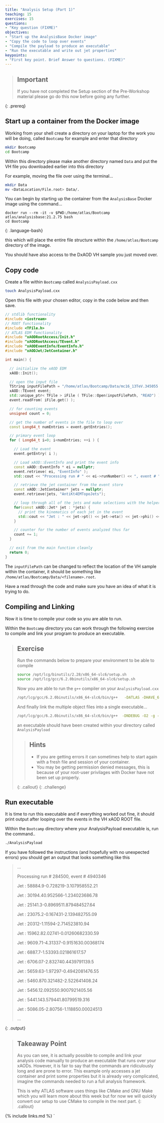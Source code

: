```yaml
---
title: "Analysis Setup (Part 1)"
teaching: 15
exercises: 15
questions:
- "Key question (FIXME)"
objectives:
- "Start up the AnalysisBase Docker image"
- "Copy the code to loop over events"
- "Compile the payload to produce an executable"
- "Run the executable and write out jet properties"
keypoints:
- "First key point. Brief Answer to questions. (FIXME)"
---
```


> ## Important
>
> If you have not completed the Setup section of the Pre-Workshop material please go do this now before going any further.
>
{: .prereq}

## Start up a container from the Docker image

Working from your shell create a directory on your laptop for the work you will be doing, called `Bootcamp` for example and enter that directory

~~~bash
mkdir Bootcamp
cd Bootcamp
~~~

Within this directory please make another directory named `Data` and put the VH file you downloaded earlier into this directory

For example, moving the file over using the terminal... 

~~~bash
mkdir Data
mv <DataLocation/File.root> Data/.
~~~

You can begin by starting up the container from the `AnalysisBase` Docker image using the command...

~~~
docker run --rm -it -v $PWD:/home/atlas/Bootcamp atlas/analysisbase:21.2.75 bash
cd Bootcamp
~~~
{: .language-bash}

this which will place the entire file structure within the `/home/atlas/Bootcamp` directory
of the image. 

You should have also access to the DxAOD VH sample you just moved over. 

## Copy code

Create a file within `Bootcamp` called `AnalysisPayload.cxx`

~~~bash
touch AnalysisPayload.cxx
~~~

Open this file with your chosen editor, copy in the code below and then save.

~~~cpp
// stdlib functionality
#include <iostream>
// ROOT functionality
#include <TFile.h>
// ATLAS EDM functionality
#include "xAODRootAccess/Init.h"
#include "xAODRootAccess/TEvent.h"
#include "xAODEventInfo/EventInfo.h"
#include "xAODJet/JetContainer.h"

int main() {

  // initialize the xAOD EDM
  xAOD::Init();

  // open the input file
  TString inputFilePath = "/home/atlas/Bootcamp/Data/mc16_13TeV.345055.PowhegPythia8EvtGen_NNPDF3_AZNLO_ZH125J_MINLO_llbb_VpT.deriv.DAOD_EXOT27.e5706_s3126_r10724_p3840/DAOD_EXOT27.17882744._000026.pool.root.1";
  xAOD::TEvent event;
  std::unique_ptr< TFile > iFile ( TFile::Open(inputFilePath, "READ") );
  event.readFrom( iFile.get() );

  // for counting events
  unsigned count = 0;

  // get the number of events in the file to loop over
  const Long64_t numEntries = event.getEntries();

  // primary event loop
  for ( Long64_t i=0; i<numEntries; ++i ) {

    // Load the event
    event.getEntry( i );

    // Load xAOD::EventInfo and print the event info
    const xAOD::EventInfo * ei = nullptr;
    event.retrieve( ei, "EventInfo" );
    std::cout << "Processing run # " << ei->runNumber() << ", event # " << ei->eventNumber() << std::endl;

    // retrieve the jet container from the event store
    const xAOD::JetContainer* jets = nullptr;
    event.retrieve(jets, "AntiKt4EMTopoJets");

    // loop through all of the jets and make selections with the helper
    for(const xAOD::Jet* jet : *jets) {
      // print the kinematics of each jet in the event
      std::cout << "Jet : " << jet->pt() << jet->eta() << jet->phi() << jet->m() << std::endl;
    }

    // counter for the number of events analyzed thus far
    count += 1;
  }

  // exit from the main function cleanly
  return 0;
}
~~~

The `inputFilePath` can be changed to reflect the location of the VH sample within the container, it should be something like `/home/atlas/Bootcamp/Data/<filename>.root`.

Have a read through the code and make sure you have an idea of what it is trying to do.

## Compiling and Linking

Now it is time to compile your code so you are able to run. 

Within the `Bootcamp` directory you can work through the following exercise to compile and link your program to produce an executable. 

> ## Exercise
>
> Run the commands below to prepare your environment to be able to compile
> 
> ~~~bash
> source /opt/lcg/binutils/2.28/x86_64-slc6/setup.sh
> source /opt/lcg/gcc/6.2.0binutils/x86_64-slc6/setup.sh
> ~~~
> 
> Now you are able to run the `g++` compiler on your `AnalysisPayload.cxx`
>
> ~~~bash
> /opt/lcg/gcc/6.2.0binutils/x86_64-slc6/bin/g++   -DATLAS -DHAVE_64_BITS -DHAVE_PRETTY_FUNCTION -DROOTCORE -DROOTCORE_RELEASE_SERIES=25 -DXAOD_ANALYSIS -DXAOD_STANDALONE -D__IDENTIFIER_64BIT__  -I/usr/AnalysisBase/21.2.75/InstallArea/x86_64-slc6-gcc62-opt/RootCore/include  -I/usr/AnalysisBaseExternals/21.2.75/InstallArea/x86_64-slc6-gcc62-opt/include  -isystem /usr/AnalysisBase/21.2.75/InstallArea/x86_64-slc6-gcc62-opt/src/Event/xAOD/xAODEventInfo  -isystem /usr/AnalysisBase/21.2.75/InstallArea/x86_64-slc6-gcc62-opt/src/Control/AthContainers  -isystem /usr/AnalysisBase/21.2.75/InstallArea/x86_64-slc6-gcc62-opt/src/Control/AthContainersInterfaces  -isystem /usr/AnalysisBase/21.2.75/InstallArea/x86_64-slc6-gcc62-opt/../../../../AnalysisBaseExternals/21.2.75/InstallArea/x86_64-slc6-gcc62-opt/include  -isystem /usr/AnalysisBase/21.2.75/InstallArea/x86_64-slc6-gcc62-opt/src/Control/AthLinksSA  -isystem /usr/AnalysisBase/21.2.75/InstallArea/x86_64-slc6-gcc62-opt/src/Control/xAODRootAccessInterfaces  -isystem /usr/AnalysisBase/21.2.75/InstallArea/x86_64-slc6-gcc62-opt/src/Control/CxxUtils  -isystem /usr/AnalysisBase/21.2.75/InstallArea/x86_64-slc6-gcc62-opt/src/Event/xAOD/xAODCore  -isystem /usr/AnalysisBase/21.2.75/InstallArea/x86_64-slc6-gcc62-opt/src/Control/xAODRootAccess  -isystem /usr/AnalysisBase/21.2.75/InstallArea/x86_64-slc6-gcc62-opt/src/Event/xAOD/xAODEventFormat  -isystem /usr/AnalysisBase/21.2.75/InstallArea/x86_64-slc6-gcc62-opt/src/Event/xAOD/xAODJet  -isystem /usr/AnalysisBase/21.2.75/InstallArea/x86_64-slc6-gcc62-opt/src/Event/xAOD/xAODBase  -isystem /usr/AnalysisBase/21.2.75/InstallArea/x86_64-slc6-gcc62-opt/src/Event/xAOD/xAODBTagging  -isystem /usr/AnalysisBase/21.2.75/InstallArea/x86_64-slc6-gcc62-opt/src/Event/xAOD/xAODTracking  -isystem /usr/AnalysisBase/21.2.75/InstallArea/x86_64-slc6-gcc62-opt/../../../../AnalysisBaseExternals/21.2.75/InstallArea/x86_64-slc6-gcc62-opt/include/eigen3  -isystem /usr/AnalysisBase/21.2.75/InstallArea/x86_64-slc6-gcc62-opt/src/DetectorDescription/GeoPrimitives  -isystem /usr/AnalysisBase/21.2.75/InstallArea/x86_64-slc6-gcc62-opt/src/Event/EventPrimitives  -isystem /usr/AnalysisBase/21.2.75/InstallArea/x86_64-slc6-gcc62-opt/src/Event/xAOD/xAODMuon  -isystem /usr/AnalysisBase/21.2.75/InstallArea/x86_64-slc6-gcc62-opt/src/Event/xAOD/xAODCaloEvent  -isystem /usr/AnalysisBase/21.2.75/InstallArea/x86_64-slc6-gcc62-opt/src/Calorimeter/CaloGeoHelpers  -isystem /usr/AnalysisBase/21.2.75/InstallArea/x86_64-slc6-gcc62-opt/src/Event/xAOD/xAODPrimitives  -isystem /usr/AnalysisBase/21.2.75/InstallArea/x86_64-slc6-gcc62-opt/src/MuonSpectrometer/MuonIdHelpers  -isystem /usr/AnalysisBase/21.2.75/InstallArea/x86_64-slc6-gcc62-opt/src/Event/xAOD/xAODPFlow  -isystem /usr/AnalysisBase/21.2.75/InstallArea/x86_64-slc6-gcc62-opt/src/Event/xAOD/xAODTrigger   -DNDEBUG -O2 -g -Wall -Wno-long-long -Wno-deprecated -Wno-unused-local-typedefs -Wwrite-strings -Wpointer-arith  -Woverloaded-virtual -Wextra -Werror=return-type -pedantic   -pthread -std=c++14  -o AnalysisPayload.cxx.o  -c /home/atlas/Bootcamp/AnalysisPayload.cxx
> ~~~
>
> And finally link the multiple object files into a single executable...
>
> ~~~bash
> /opt/lcg/gcc/6.2.0binutils/x86_64-slc6/bin/g++  -DNDEBUG -O2 -g -Wall -Wno-long-long -Wno-deprecated -Wno-unused-local-typedefs -Wwrite-strings -Wpointer-arith -Woverloaded-virtual -Wextra -Werror=return-type -pedantic   -Wl,--as-needed -Wl,--hash-style=both AnalysisPayload.cxx.o  -o AnalysisPayload -Wl,-rpath,/usr/AnalysisBaseExternals/21.2.75/InstallArea/x86_64-slc6-gcc62-opt/lib:/usr/AnalysisBase/21.2.75/InstallArea/x86_64-slc6-gcc62-opt/lib:/usr/AnalysisBase/21.2.75/InstallArea/x86_64-slc6-gcc62-opt/../../../../AnalysisBaseExternals/21.2.75/InstallArea/x86_64-slc6-gcc62-opt/lib  /usr/AnalysisBaseExternals/21.2.75/InstallArea/x86_64-slc6-gcc62-opt/lib/libCore.so /usr/AnalysisBaseExternals/21.2.75/InstallArea/x86_64-slc6-gcc62-opt/lib/libImt.so /usr/AnalysisBaseExternals/21.2.75/InstallArea/x86_64-slc6-gcc62-opt/lib/libRIO.so /usr/AnalysisBaseExternals/21.2.75/InstallArea/x86_64-slc6-gcc62-opt/lib/libNet.so /usr/AnalysisBaseExternals/21.2.75/InstallArea/x86_64-slc6-gcc62-opt/lib/libHist.so /usr/AnalysisBaseExternals/21.2.75/InstallArea/x86_64-slc6-gcc62-opt/lib/libGraf.so /usr/AnalysisBaseExternals/21.2.75/InstallArea/x86_64-slc6-gcc62-opt/lib/libGraf3d.so /usr/AnalysisBaseExternals/21.2.75/InstallArea/x86_64-slc6-gcc62-opt/lib/libGpad.so /usr/AnalysisBaseExternals/21.2.75/InstallArea/x86_64-slc6-gcc62-opt/lib/libROOTDataFrame.so /usr/AnalysisBaseExternals/21.2.75/InstallArea/x86_64-slc6-gcc62-opt/lib/libTree.so /usr/AnalysisBaseExternals/21.2.75/InstallArea/x86_64-slc6-gcc62-opt/lib/libTreePlayer.so /usr/AnalysisBaseExternals/21.2.75/InstallArea/x86_64-slc6-gcc62-opt/lib/libRint.so /usr/AnalysisBaseExternals/21.2.75/InstallArea/x86_64-slc6-gcc62-opt/lib/libPostscript.so /usr/AnalysisBaseExternals/21.2.75/InstallArea/x86_64-slc6-gcc62-opt/lib/libMatrix.so /usr/AnalysisBaseExternals/21.2.75/InstallArea/x86_64-slc6-gcc62-opt/lib/libPhysics.so /usr/AnalysisBaseExternals/21.2.75/InstallArea/x86_64-slc6-gcc62-opt/lib/libMathCore.so /usr/AnalysisBaseExternals/21.2.75/InstallArea/x86_64-slc6-gcc62-opt/lib/libThread.so /usr/AnalysisBaseExternals/21.2.75/InstallArea/x86_64-slc6-gcc62-opt/lib/libMultiProc.so /usr/AnalysisBase/21.2.75/InstallArea/x86_64-slc6-gcc62-opt/lib/libxAODEventInfo.so /usr/AnalysisBase/21.2.75/InstallArea/x86_64-slc6-gcc62-opt/lib/libxAODRootAccess.so /usr/AnalysisBase/21.2.75/InstallArea/x86_64-slc6-gcc62-opt/lib/libxAODJet.so /usr/AnalysisBase/21.2.75/InstallArea/x86_64-slc6-gcc62-opt/lib/libxAODBTagging.so /usr/AnalysisBase/21.2.75/InstallArea/x86_64-slc6-gcc62-opt/../../../../AnalysisBaseExternals/21.2.75/InstallArea/x86_64-slc6-gcc62-opt/lib/libNet.so  /usr/AnalysisBase/21.2.75/InstallArea/x86_64-slc6-gcc62-opt/../../../../AnalysisBaseExternals/21.2.75/InstallArea/x86_64-slc6-gcc62-opt/lib/libMathCore.so  /usr/AnalysisBase/21.2.75/InstallArea/x86_64-slc6-gcc62-opt/lib/libxAODEventFormat.so /usr/AnalysisBase/21.2.75/InstallArea/x86_64-slc6-gcc62-opt/lib/libxAODMuon.so  /usr/AnalysisBase/21.2.75/InstallArea/x86_64-slc6-gcc62-opt/lib/libxAODPrimitives.so /usr/AnalysisBase/21.2.75/InstallArea/x86_64-slc6-gcc62-opt/lib/libMuonIdHelpersLib.so  /usr/AnalysisBase/21.2.75/InstallArea/x86_64-slc6-gcc62-opt/lib/libxAODPFlow.so  /usr/AnalysisBase/21.2.75/InstallArea/x86_64-slc6-gcc62-opt/../../../../AnalysisBaseExternals/21.2.75/InstallArea/x86_64-slc6-gcc62-opt/lib/libGenVector.so  /usr/AnalysisBase/21.2.75/InstallArea/x86_64-slc6-gcc62-opt/lib/libxAODTracking.so  /usr/AnalysisBase/21.2.75/InstallArea/x86_64-slc6-gcc62-opt/lib/libxAODTrigger.so  /usr/AnalysisBase/21.2.75/InstallArea/x86_64-slc6-gcc62-opt/lib/libxAODCaloEvent.so  /usr/AnalysisBase/21.2.75/InstallArea/x86_64-slc6-gcc62-opt/lib/libxAODCore.so  /usr/AnalysisBase/21.2.75/InstallArea/x86_64-slc6-gcc62-opt/../../../../AnalysisBaseExternals/21.2.75/InstallArea/x86_64-slc6-gcc62-opt/lib/libHist.so  /usr/AnalysisBase/21.2.75/InstallArea/x86_64-slc6-gcc62-opt/../../../../AnalysisBaseExternals/21.2.75/InstallArea/x86_64-slc6-gcc62-opt/lib/libTree.so  /usr/AnalysisBase/21.2.75/InstallArea/x86_64-slc6-gcc62-opt/../../../../AnalysisBaseExternals/21.2.75/InstallArea/x86_64-slc6-gcc62-opt/lib/libRIO.so  /usr/AnalysisBase/21.2.75/InstallArea/x86_64-slc6-gcc62-opt/lib/libxAODBase.so  /usr/AnalysisBase/21.2.75/InstallArea/x86_64-slc6-gcc62-opt/lib/libAthContainers.so  /usr/AnalysisBase/21.2.75/InstallArea/x86_64-slc6-gcc62-opt/lib/libAthLinks.so  /usr/AnalysisBase/21.2.75/InstallArea/x86_64-slc6-gcc62-opt/lib/libxAODRootAccessInterfaces.so  /usr/AnalysisBase/21.2.75/InstallArea/x86_64-slc6-gcc62-opt/../../../../AnalysisBaseExternals/21.2.75/InstallArea/x86_64-slc6-gcc62-opt/lib/libCore.so  /usr/AnalysisBase/21.2.75/InstallArea/x86_64-slc6-gcc62-opt/../../../../AnalysisBaseExternals/21.2.75/InstallArea/x86_64-slc6-gcc62-opt/lib/libPhysics.so  /usr/AnalysisBase/21.2.75/InstallArea/x86_64-slc6-gcc62-opt/lib/libCaloGeoHelpers.so  /usr/AnalysisBase/21.2.75/InstallArea/x86_64-slc6-gcc62-opt/lib/libCxxUtils.so  -pthread /usr/AnalysisBase/21.2.75/InstallArea/x86_64-slc6-gcc62-opt/../../../../AnalysisBaseExternals/21.2.75/InstallArea/x86_64-slc6-gcc62-opt/lib/libboost_program_options.so  /usr/AnalysisBase/21.2.75/InstallArea/x86_64-slc6-gcc62-opt/../../../../AnalysisBaseExternals/21.2.75/InstallArea/x86_64-slc6-gcc62-opt/lib/libboost_regex.so  /usr/AnalysisBase/21.2.75/InstallArea/x86_64-slc6-gcc62-opt/../../../../AnalysisBaseExternals/21.2.75/InstallArea/x86_64-slc6-gcc62-opt/lib/libboost_filesystem.so  /usr/AnalysisBase/21.2.75/InstallArea/x86_64-slc6-gcc62-opt/../../../../AnalysisBaseExternals/21.2.75/InstallArea/x86_64-slc6-gcc62-opt/lib/libboost_thread.so  /usr/AnalysisBase/21.2.75/InstallArea/x86_64-slc6-gcc62-opt/../../../../AnalysisBaseExternals/21.2.75/InstallArea/x86_64-slc6-gcc62-opt/lib/libboost_system.so  /usr/AnalysisBase/21.2.75/InstallArea/x86_64-slc6-gcc62-opt/../../../../AnalysisBaseExternals/21.2.75/InstallArea/x86_64-slc6-gcc62-opt/lib/libboost_timer.so  /usr/AnalysisBase/21.2.75/InstallArea/x86_64-slc6-gcc62-opt/../../../../AnalysisBaseExternals/21.2.75/InstallArea/x86_64-slc6-gcc62-opt/lib/libboost_chrono.so  /usr/AnalysisBase/21.2.75/InstallArea/x86_64-slc6-gcc62-opt/../../../../AnalysisBaseExternals/21.2.75/InstallArea/x86_64-slc6-gcc62-opt/lib/libboost_date_time.so  /usr/AnalysisBase/21.2.75/InstallArea/x86_64-slc6-gcc62-opt/../../../../AnalysisBaseExternals/21.2.75/InstallArea/x86_64-slc6-gcc62-opt/lib/libboost_atomic.so
> ~~~
>
> an executable should have been created within your directory called `AnalysisPayload`
>
> > ## Hints
> > 
> > * If you are getting errors it can sometimes help to start again with a fresh file and session of your container.
> > * You may be getting permission denied messages, this is because of your root-user privilages with Docker have not been set up properly.
> >
> {: .callout}
{: .challenge}

## Run executable

It is time to run this executable and if everything worked out fine, it should print output after looping over the events in the VH xAOD ROOT file. 

Within the `Bootcamp` directory where your AnalysisPayload executable is, run the command.. 

~~~bash
./AnalysisPayload
~~~

If you have followed the instructions (and hopefully with no unexpected errors) you should get an output that looks something like this 

> ...
>
> Processing run # 284500, event # 4940346
>
> Jet : 58884.9-0.728219-3.107958552.21
>
> Jet : 30194.40.952566-1.234023686.78
>
> Jet : 25141.3-0.8969511.879484527.64
>
> Jet : 23075.2-0.167431-2.139482755.09
>
> Jet : 20312-1.11594-2.714523810.94
>
> Jet : 15962.82.02741-0.01260682330.59
>
> Jet : 9609.71-4.31337-0.9151630.00368174
>
> Jet : 6887.7-1.53393.021861617.57
>
> Jet : 6706.07-2.832740.4439791139.5
>
> Jet : 5659.63-1.97297-0.4942081476.55
>
> Jet : 5460.870.321482-2.522641408.24
>
> Jet : 5456.12.092550.9007921405.56
>
> Jet : 5441.143.579441.80799519.316
>
> Jet : 5086.05-2.80756-1.118850.00024513
>
> ...
>
{: .output}

> ## Takeaway Point
> 
> As you can see, it is actually possible to compile and link your analysis code manually to produce an executable that runs over your xAODs. However, it is fair to say that the commands are ridiculously long and are prone to error. This example only accesses a jet container and print some properties but it is already very complicated, imagine the commands needed to run a full analysis framework. 
>
> This is why ATLAS software uses things like CMake and GNU Make which you will learn more about this week but for now we will quickly convert our setup to use CMake to compile in the next part.
{: .callout}


{% include links.md %}
`
